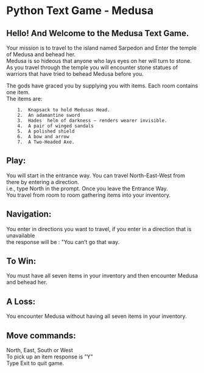 # Python Text Game - Medusa


## Hello! And Welcome to the Medusa Text Game.  

Your mission is to travel to the island named Sarpedon and Enter the temple of Medusa and behead her.   
Medusa is so hideous that anyone who lays eyes on her will turn to stone.   
As you travel through the temple you will encounter stone statues of warriors that have tried to behead Medusa before you.   


The gods have graced you by supplying you with items. Each room contains one item.   
The items are:
   
        1.	Knapsack to hold Medusas Head.      
        2.	An adamantine sword      
        3.	Hades  helm of darkness – renders wearer invisible.      
        4.	A pair of winged sandals      
        5.	A polished shield      
        6.	A bow and arrow      
        7.	A Two-Headed Axe.      
          
## Play:

You will start in the entrance way. You can travel North-East-West from there by entering a direction.      
 i.e., type North in the prompt. Once you leave the Entrance Way.      
 You travel from room to room gathering items into your inventory.      
          
## Navigation:

You enter in directions you want to travel, if you enter in a direction that is unavailable      
the response will be : "You can’t go that way.      
           
## To Win:

You must have all seven items in your inventory and then encounter Medusa and behead her.      
          
## A Loss:

You encounter Medusa without having all seven items in your inventory.      
          
## Move commands:

North, East, South or West   
To pick up an item response is "Y"   
Type Exit to quit game.   

